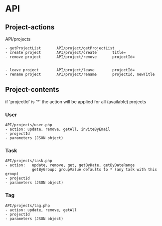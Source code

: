 
<h1>API</h1>    

<h2>Project-actions</h2>
    API/projects

    - getProjectList       API/project/getProjectList
    - create project       API/project/create       title=
    - remove project       API/project/remove       projectId=

                                                                            - leave project        API/project/leave        projectId=
    - rename project       API/project/rename       projectId, newTitle




<h2>Project-contents</h2>

  if 'projectId' is '*' the action will be applied for all (available) projects

  <h3>User</h3>

    API/projects/user.php
    - action: update, remove, getAll, inviteByEmail
    - projectId
    - parameters (JSON object)


  <h3>Task</h3>

    API/projects/task.php
    - action:   update, remove, get, getByDate, getByDateRange
                getByGroup: groupValue defaults to * (any task with this group)
    - projectId
    - parameters (JSON object)

  
  <h3>Tag</h3>

    API/projects/tag.php
    - action: update, remove, getAll
    - projectId
    - parameters (JSON object)




